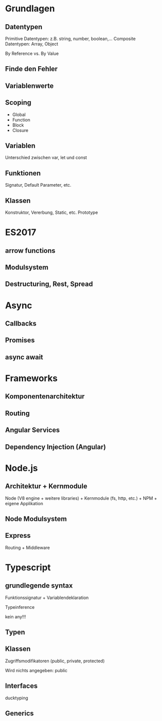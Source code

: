 # Grundlagen

## Datentypen

Primitive Datentypen: z.B. string, number, boolean,...
Composite Datentypen: Array, Object

By Reference vs. By Value

## Finde den Fehler

## Variablenwerte

## Scoping

- Global
- Function
- Block
- Closure

## Variablen

Unterschied zwischen var, let und const

## Funktionen

Signatur, Default Parameter, etc.

## Klassen

Konstruktor, Vererbung, Static, etc.
Prototype

# ES2017

## arrow functions

## Modulsystem

## Destructuring, Rest, Spread

# Async

## Callbacks

## Promises

## async await

# Frameworks

## Komponentenarchitektur

## Routing

## Angular Services

## Dependency Injection (Angular)

# Node.js

## Architektur + Kernmodule

Node (V8 engine + weitere libraries) + Kernmodule (fs, http, etc.) + NPM + eigene Applikation

## Node Modulsystem

## Express

Routing + Middleware

# Typescript

## grundlegende syntax

Funktionssignatur + Variablendeklaration

Typeinference

kein any!!!

## Typen

## Klassen

Zugriffsmodifikatoren (public, private, protected)

Wird nichts angegeben: public

## Interfaces

ducktyping

## Generics
